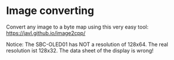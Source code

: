 # Image converting

Convert any image to a byte map using this very easy tool:
https://javl.github.io/image2cpp/

Notice: The SBC-OLED01 has NOT a resolution of 128x64. The real resolution ist 128x32. The data sheet of the display is wrong!